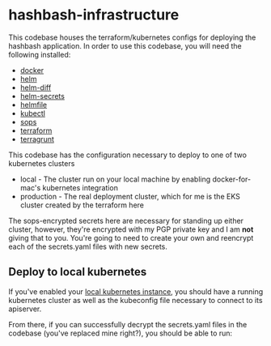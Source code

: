 hashbash-infrastructure
=======================

This codebase houses the terraform/kubernetes configs for deploying the hashbash application.
In order to use this codebase, you will need the following installed:

* [docker](https://www.docker.com)
* [helm](https://github.com/helm/helm)
* [helm-diff](https://github.com/databus23/helm-diff)
* [helm-secrets](https://github.com/futuresimple/helm-secrets)
* [helmfile](https://github.com/roboll/helmfile)
* [kubectl](https://kubernetes.io)
* [sops](https://github.com/mozilla/sops)
* [terraform](https://www.terraform.io)
* [terragrunt](https://github.com/gruntwork-io/terragrunt)

This codebase has the configuration necessary to deploy to one of two kubernetes clusters

* local - The cluster run on your local machine by enabling docker-for-mac's kubernetes integration
* production - The real deployment cluster, which for me is the EKS cluster created by the terraform here

The sops-encrypted secrets here are necessary for standing up either cluster, however, they're encrypted
with my PGP private key and I am **not** giving that to you. You're going to need to create your own and
reencrypt each of the secrets.yaml files with new secrets.

## Deploy to local kubernetes
If you've enabled your [local kubernetes instance](https://docs.docker.com/docker-for-mac/kubernetes/), you
should have a running kubernetes cluster as well as the kubeconfig file necessary to connect to its apiserver.

From there, if you can successfully decrypt the secrets.yaml files in the codebase (you've replaced mine right?),
you should be able to run:
```

```

